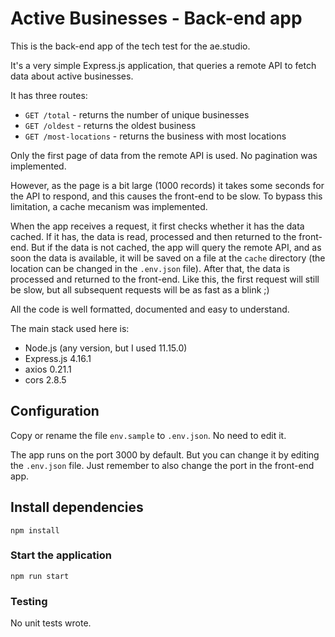 # Active Businesses - Back-end app

This is the back-end app of the tech test for the ae.studio.

It's a very simple Express.js application, that queries a remote API to fetch
data about active businesses.

It has three routes:

- `GET /total` - returns the number of unique businesses
- `GET /oldest` - returns the oldest business
- `GET /most-locations` - returns the business with most locations

Only the first page of data from the remote API is used. No pagination was
implemented.

However, as the page is a bit large (1000 records) it takes some seconds for the
API to respond, and this causes the front-end to be slow. To bypass this
limitation, a cache mecanism was implemented.

When the app receives a request, it first checks whether it has the data cached.
If it has, the data is read, processed and then returned to the front-end.
But if the data is not cached, the app will query the remote API, and as soon
the data is available, it will be saved on a file at the `cache` directory (the
location can be changed in the `.env.json` file). After that, the data is
processed and returned to the front-end. Like this, the first request will still
be slow, but all subsequent requests will be as fast as a blink ;)

All the code is well formatted, documented and easy to understand.

The main stack used here is:

- Node.js (any version, but I used 11.15.0)
- Express.js 4.16.1
- axios 0.21.1
- cors 2.8.5

## Configuration

Copy or rename the file `env.sample` to `.env.json`. No need to edit it.

The app runs on the port 3000 by default. But you can change it by editing the
`.env.json` file. Just remember to also change the port in the front-end app.

## Install dependencies

```
npm install
```

### Start the application

```
npm run start
```

### Testing

No unit tests wrote.
